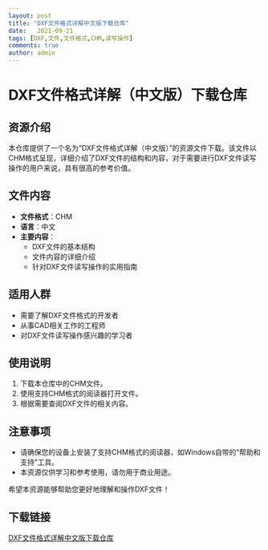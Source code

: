 ```yaml
---
layout: post
title: "DXF文件格式详解中文版下载仓库"
date:   2021-09-21
tags: [DXF,文件,文件格式,CHM,读写操作]
comments: true
author: admin
---
```

# DXF文件格式详解（中文版）下载仓库

## 资源介绍

本仓库提供了一个名为“DXF文件格式详解（中文版）”的资源文件下载。该文件以CHM格式呈现，详细介绍了DXF文件的结构和内容，对于需要进行DXF文件读写操作的用户来说，具有很高的参考价值。

## 文件内容

- **文件格式**：CHM
- **语言**：中文
- **主要内容**：
  - DXF文件的基本结构
  - 文件内容的详细介绍
  - 针对DXF文件读写操作的实用指南

## 适用人群

- 需要了解DXF文件格式的开发者
- 从事CAD相关工作的工程师
- 对DXF文件读写操作感兴趣的学习者

## 使用说明

1. 下载本仓库中的CHM文件。
2. 使用支持CHM格式的阅读器打开文件。
3. 根据需要查阅DXF文件的相关内容。

## 注意事项

- 请确保您的设备上安装了支持CHM格式的阅读器，如Windows自带的“帮助和支持”工具。
- 本资源仅供学习和参考使用，请勿用于商业用途。

希望本资源能够帮助您更好地理解和操作DXF文件！

## 下载链接

[DXF文件格式详解中文版下载仓库](https://pan.quark.cn/s/9eb19749b8c4)
